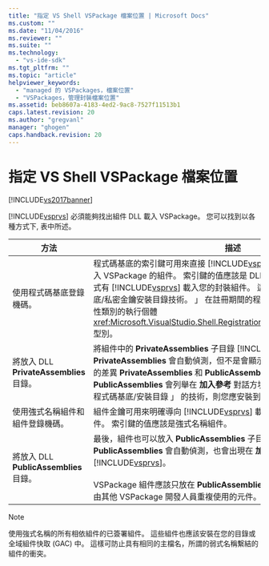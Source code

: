 ```yaml
---
title: "指定 VS Shell VSPackage 檔案位置 | Microsoft Docs"
ms.custom: ""
ms.date: "11/04/2016"
ms.reviewer: ""
ms.suite: ""
ms.technology: 
  - "vs-ide-sdk"
ms.tgt_pltfrm: ""
ms.topic: "article"
helpviewer_keywords: 
  - "managed 的 VSPackages，檔案位置"
  - "VSPackages，管理封裝檔案位置"
ms.assetid: beb8607a-4183-4ed2-9ac8-7527f11513b1
caps.latest.revision: 20
ms.author: "gregvanl"
manager: "ghogen"
caps.handback.revision: 20
---
```

# 指定 VS Shell VSPackage 檔案位置
[!INCLUDE[vs2017banner](../../code-quality/includes/vs2017banner.md)]

[!INCLUDE[vsprvs](../../code-quality/includes/vsprvs_md.md)] 必須能夠找出組件 DLL 載入 VSPackage。 您可以找到以各種方式下, 表中所述。  
  
|方法|描述|  
|--------|--------|  
|使用程式碼基底登錄機碼。|程式碼基底的索引鍵可用來直接 [!INCLUDE[vsprvs](../../code-quality/includes/vsprvs_md.md)] 從任何完整的檔案路徑載入 VSPackage 的組件。 索引鍵的值應該是 DLL 的檔案路徑。 這是最好的方式有 [!INCLUDE[vsprvs](../../code-quality/includes/vsprvs_md.md)] 載入您的封裝組件。 這項技術有時稱為 「 程式碼基底\/私密金鑰安裝目錄技術。 」 在註冊期間的程式碼基底值透過傳遞至註冊屬性類別的執行個體 <xref:Microsoft.VisualStudio.Shell.RegistrationAttribute.RegistrationContext> 型別。|  
|將放入 DLL **PrivateAssemblies** 目錄。|將組件中的 **PrivateAssemblies** 子目錄 [!INCLUDE[vsprvs](../../code-quality/includes/vsprvs_md.md)] 目錄。 組件位於 **PrivateAssemblies** 會自動偵測，但不是會顯示在 **加入參考** 對話方塊。 之間的差異 **PrivateAssemblies** 和 **PublicAssemblies** 是組件中 **PublicAssemblies** 會列舉在 **加入參考** 對話方塊。 如果您選擇不使用 「 私用程式碼基底\/安裝目錄 」 的技術，則您應安裝到 **PrivateAssemblies** 目錄。|  
|使用強式名稱組件和組件登錄機碼。|組件金鑰可用來明確導向 [!INCLUDE[vsprvs](../../code-quality/includes/vsprvs_md.md)] 載入強式名稱為 VSPackage 組件。 索引鍵的值應該是強式名稱組件。|  
|將放入 DLL **PublicAssemblies** 目錄。|最後，組件也可以放入 **PublicAssemblies** 子目錄。 組件位於 **PublicAssemblies** 會自動偵測，也會出現在 **加入參考** 對話方塊 [!INCLUDE[vsprvs](../../code-quality/includes/vsprvs_md.md)]。<br /><br /> VSPackage 組件應該只放在 **PublicAssemblies** 如果它們包含的目錄管理要由其他 VSPackage 開發人員重複使用的元件。 大部分的組件不符合此準則。|  
  
> [!NOTE]
>  使用強式名稱的所有相依組件的已簽署組件。 這些組件也應該安裝在您的目錄或全域組件快取 \(GAC\) 中。 這樣可防止具有相同的主檔名，所謂的弱式名稱繫結的組件的衝突。